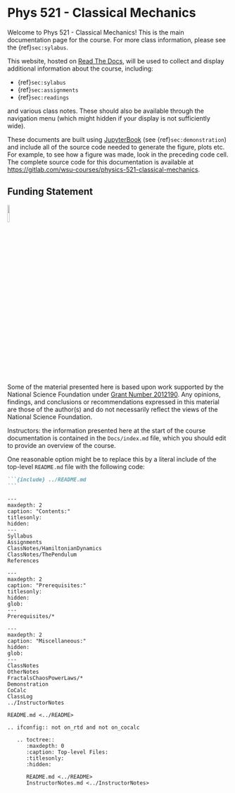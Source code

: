 <!-- Phys 521 - Classical Mechanics
   You can adapt this file completely to your liking, but it should at least
   contain the root `toctree` directive.
-->


<!-- Include ../README.md
     If you would like to use the contents of your top-level README.md file here, then
     you can literally include it here with the following:
-->

```{include} ../README.md
``` 

<!-- Note that this may will break `sphinx-autobuild` (`make doc-server`) which will not rebuild
     this index file when ../README.md changes.  See the note at the bottom of the file
     if you want to do this while using sphinx-autobuild.
--> 

# Phys 521 - Classical Mechanics

Welcome to Phys 521 - Classical Mechanics!  This is the main documentation page for the
course.  For more class information, please see the {ref}`sec:sylabus`.

This website, hosted on [Read The Docs](https://physics-521-classical-mechanics-i.readthedocs.io/en/latest), will be used to
collect and display additional information about the course, including:
* {ref}`sec:sylabus`
* {ref}`sec:assignments`
* {ref}`sec:readings`

and various class notes.  These should also be available through the navigation menu
(which might hidden if your display is not sufficiently wide).

These documents are built using [JupyterBook]() (see {ref}`sec:demonstration`) and
include all of the source code needed to generate the figure, plots etc.  For example,
to see how a figure was made, look in the preceding code cell.
The complete source code for this documentation is available at
<https://gitlab.com/wsu-courses/physics-521-classical-mechanics>. 

## Funding Statement
<a href="https://www.nsf.gov"><img width="10%"
src="https://nsf.widen.net/content/txvhzmsofh/png/" />
</a>
<br>

Some of the material presented here is based upon work supported by the National Science
Foundation under [Grant Number 2012190](https://www.nsf.gov/awardsearch/showAward?AWD_ID=2012190). Any opinions, findings, and conclusions or
recommendations expressed in this material are those of the author(s) and do not
necessarily reflect the views of the National Science Foundation.
 



Instructors: the information presented here at the start of the course documentation is
contained in the `Docs/index.md` file, which you should edit to provide an overview of
the course.

One reasonable option might be to replace this by a literal include of the top-level
`README.md` file with the following code:

````markdown
```{include} ../README.md
``` 
````

```{toctree}
---
maxdepth: 2
caption: "Contents:"
titlesonly:
hidden:
---
Syllabus
Assignments
ClassNotes/HamiltonianDynamics
ClassNotes/ThePendulum
References
```

```{toctree}
---
maxdepth: 2
caption: "Prerequisites:"
titlesonly:
hidden:
glob:
---
Prerequisites/*
```

```{toctree}
---
maxdepth: 2
caption: "Miscellaneous:"
hidden:
glob:
---
ClassNotes
OtherNotes
FractalsChaosPowerLaws/*
Demonstration
CoCalc
ClassLog
../InstructorNotes

README.md <../README>
```

<!-- If you opt to literally include files like ../README.md and would like to be able
     to take advantage of `sphinx-autobuild` (`make doc-server`), then you must make
     sure that you pass the name of any of these files to `sphinx-autobuild` in the
     `Makefile` so that those files will be regenerated.  We do this already for
     `index.md` but leave this note in case you want to do this elsewhere.
     
     Alternatively, you can include them separately and view these directly when editing.
     We do not include this extra toc when we build on RTD or on CoCalc.  We do this
     using the `sphinx.ext.ifconfig extension`:
     
     https://www.sphinx-doc.org/en/master/usage/extensions/ifconfig.html
-->
```{eval-rst}
.. ifconfig:: not on_rtd and not on_cocalc

   .. toctree::
      :maxdepth: 0
      :caption: Top-level Files:
      :titlesonly:
      :hidden:

      README.md <../README>
      InstructorNotes.md <../InstructorNotes>
```

[JupyterBook]: <https://jupyterbook.org>
